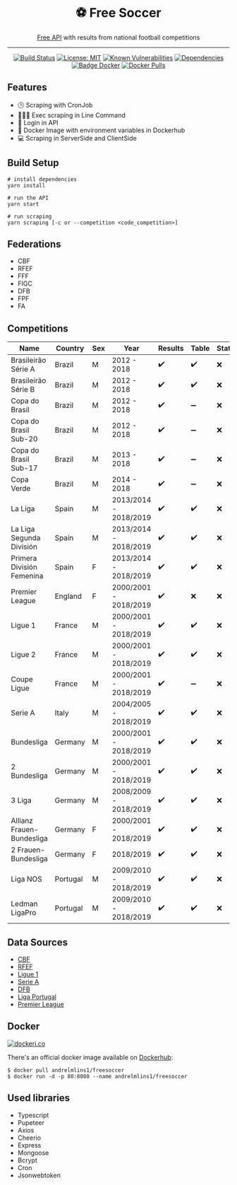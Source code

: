 <div align="center">
<h1>⚽️ Free Soccer</h1>

[Free API](https://www.apifreesoccer.com/) with results from national football competitions

</div>

<hr />

<div align="center">

[![Build Status](https://travis-ci.com/andrelmlins/freesoccer.svg?branch=master)](https://travis-ci.com/andrelmlins/freesoccer)
[![License: MIT](https://img.shields.io/badge/License-MIT-yellow.svg)](https://github.com/andrelmlins/freesoccer/blob/master/LICENSE)
[![Known Vulnerabilities](https://snyk.io/test/github/andrelmlins/freesoccer/badge.svg)](https://snyk.io/test/github/andrelmlins/freesoccer)
[![Dependencies](https://david-dm.org/andrelmlins/freesoccer.svg)](https://david-dm.org/andrelmlins/freesoccer)
[![Badge Docker](https://images.microbadger.com/badges/image/andrelmlins1/freesoccer.svg)](https://microbadger.com/images/andrelmlins1/freesoccer "Get your own image badge on microbadger.com")
[![Docker Pulls](https://img.shields.io/docker/pulls/andrelmlins1/freesoccer.svg)](https://hub.docker.com/r/andrelmlins1/freesoccer)

</div>

## Features

* 🕒 Scraping with CronJob
* 👨🏾‍💻 Exec scraping in Line Command
* 🔐 Login in API
* 🐋 Docker Image with environment variables in Dockerhub
* 💻 Scraping in ServerSide and ClientSide

## Build Setup

```
# install dependencies
yarn install

# run the API
yarn start

# run scraping 
yarn scraping [-c or --competition <code_competition>]
```

## Federations

- CBF
- RFEF
- FFF
- FIGC
- DFB
- FPF
- FA

## Competitions

| Name                      | Country  | Sex | Year                  | Results            | Table              | Statistics | Flags              |
| ------------------------- | -------- | --- | --------------------- | ------------------ | ------------------ | ---------- | ------------------ |
| Brasileirão Série A       | Brazil   | M   | 2012 - 2018           | ✔️ | ✔️ | ❌        | ✔️ |
| Brasileirão Série B       | Brazil   | M   | 2012 - 2018           | ✔️ | ✔️ | ❌        | ✔️ |
| Copa do Brasil            | Brazil   | M   | 2012 - 2018           | ✔️ | ➖        | ❌        | ✔️ |
| Copa do Brasil Sub-20     | Brazil   | M   | 2012 - 2018           | ✔️ | ➖        | ❌        | ✔️ |
| Copa do Brasil Sub-17     | Brazil   | M   | 2013 - 2018           | ✔️ | ➖        | ❌        | ✔️ |
| Copa Verde                | Brazil   | M   | 2014 - 2018           | ✔️ | ➖        | ❌        | ✔️ |
| La Liga                   | Spain    | M   | 2013/2014 - 2018/2019 | ✔️ | ✔️ | ❌        | ❌                |
| La Liga Segunda División  | Spain    | M   | 2013/2014 - 2018/2019 | ✔️ | ✔️ | ❌        | ❌                |
| Primera División Femenina | Spain    | F   | 2013/2014 - 2018/2019 | ✔️ | ✔️ | ❌        | ❌                |
| Premier League            | England  | F   | 2000/2001 - 2018/2019 | ✔️ | ❌                | ❌        | ❌                |
| Ligue 1                   | France   | M   | 2000/2001 - 2018/2019 | ✔️ | ✔️ | ❌        | ✔️ |
| Ligue 2                   | France   | M   | 2000/2001 - 2018/2019 | ✔️ | ✔️ | ❌        | ✔️ |
| Coupe Ligue               | France   | M   | 2000/2001 - 2018/2019 | ✔️ | ➖        | ❌        | ✔️ |
| Serie A                   | Italy    | M   | 2004/2005 - 2018/2019 | ✔️ | ✔️ | ❌        | ✔️ |
| Bundesliga                | Germany  | M   | 2000/2001 - 2018/2019 | ✔️ | ✔️ | ❌        | ✔️ |
| 2 Bundesliga              | Germany  | M   | 2000/2001 - 2018/2019 | ✔️ | ✔️ | ❌        | ✔️ |
| 3 Liga                    | Germany  | M   | 2008/2009 - 2018/2019 | ✔️ | ✔️ | ❌        | ✔️ |
| Allianz Frauen-Bundesliga | Germany  | F   | 2000/2001 - 2018/2019 | ✔️ | ✔️ | ❌        | ✔️ |
| 2 Frauen-Bundesliga       | Germany  | F   | 2018/2019             | ✔️ | ✔️ | ❌        | ✔️ |
| Liga NOS                  | Portugal | M   | 2009/2010 - 2018/2019 | ✔️ | ✔️ | ❌        | ❌                |
| Ledman LigaPro            | Portugal | M   | 2009/2010 - 2018/2019 | ✔️ | ✔️ | ❌        | ❌                |

## Data Sources

- [CBF](http://cbf.com.br/)
- [RFEF](http://www.rfef.es/)
- [Ligue 1](https://www.ligue1.com/)
- [Serie A](http://www.legaseriea.it/)
- [DFB](https://www.dfb.de/)
- [Liga Portugal](http://ligaportugal.pt/)
- [Premier League](https://www.premierleague.com/)


## Docker

[![dockeri.co](https://dockeri.co/image/andrelmlins1/freesoccer)](https://hub.docker.com/r/andrelmlins1/freesoccer)

There's an official docker image available on [Dockerhub](https://hub.docker.com/r/andrelmlins1/freesoccer):

```
$ docker pull andrelmlins1/freesoccer
$ docker run -d -p 80:8080 --name andrelmlins1/freesoccer
```

## Used libraries

* Typescript
* Pupeteer
* Axios
* Cheerio
* Express
* Mongoose
* Bcrypt
* Cron
* Jsonwebtoken